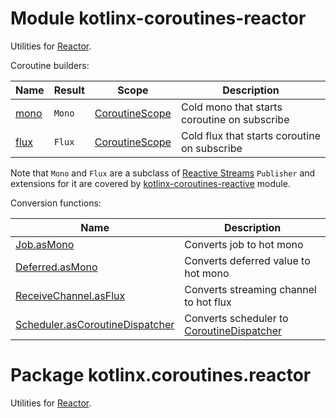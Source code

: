 # Module kotlinx-coroutines-reactor

Utilities for [Reactor](https://projectreactor.io).

Coroutine builders:

| **Name**        | **Result**                            | **Scope**        | **Description**
| --------------- | -------------------------------------- | ---------------- | ---------------
| [mono]          | `Mono`                                 | [CoroutineScope] | Cold mono that starts coroutine on subscribe
| [flux]          | `Flux`                                 | [CoroutineScope] | Cold flux that starts coroutine on subscribe

Note that `Mono` and `Flux` are a subclass of [Reactive Streams](https://www.reactive-streams.org)
`Publisher` and extensions for it are covered by
[kotlinx-coroutines-reactive](../kotlinx-coroutines-reactive) module.

Conversion functions:

| **Name** | **Description**
| -------- | ---------------
| [Job.asMono][kotlinx.coroutines.Job.asMono] | Converts job to hot mono
| [Deferred.asMono][kotlinx.coroutines.Deferred.asMono] | Converts deferred value to hot mono
| [ReceiveChannel.asFlux][kotlinx.coroutines.channels.ReceiveChannel.asFlux] | Converts streaming channel to hot flux
| [Scheduler.asCoroutineDispatcher][reactor.core.scheduler.Scheduler.asCoroutineDispatcher] | Converts scheduler to [CoroutineDispatcher]

<!--- MODULE kotlinx-coroutines-core -->
<!--- INDEX kotlinx.coroutines -->
[CoroutineScope]: https://kotlin.github.io/kotlinx.coroutines/kotlinx-coroutines-core/kotlinx.coroutines/-coroutine-scope/index.html
[CoroutineDispatcher]: https://kotlin.github.io/kotlinx.coroutines/kotlinx-coroutines-core/kotlinx.coroutines/-coroutine-dispatcher/index.html
<!--- INDEX kotlinx.coroutines.channels -->
<!--- MODULE kotlinx-coroutines-reactor -->
<!--- INDEX kotlinx.coroutines.reactor -->
[mono]: https://kotlin.github.io/kotlinx.coroutines/kotlinx-coroutines-reactor/kotlinx.coroutines.reactor/mono.html
[flux]: https://kotlin.github.io/kotlinx.coroutines/kotlinx-coroutines-reactor/kotlinx.coroutines.reactor/flux.html
[kotlinx.coroutines.Job.asMono]: https://kotlin.github.io/kotlinx.coroutines/kotlinx-coroutines-reactor/kotlinx.coroutines.reactor/kotlinx.coroutines.-job/as-mono.html
[kotlinx.coroutines.Deferred.asMono]: https://kotlin.github.io/kotlinx.coroutines/kotlinx-coroutines-reactor/kotlinx.coroutines.reactor/kotlinx.coroutines.-deferred/as-mono.html
[kotlinx.coroutines.channels.ReceiveChannel.asFlux]: https://kotlin.github.io/kotlinx.coroutines/kotlinx-coroutines-reactor/kotlinx.coroutines.reactor/kotlinx.coroutines.channels.-receive-channel/as-flux.html
[reactor.core.scheduler.Scheduler.asCoroutineDispatcher]: https://kotlin.github.io/kotlinx.coroutines/kotlinx-coroutines-reactor/kotlinx.coroutines.reactor/reactor.core.scheduler.-scheduler/as-coroutine-dispatcher.html
<!--- END -->

# Package kotlinx.coroutines.reactor

Utilities for [Reactor](https://projectreactor.io).
